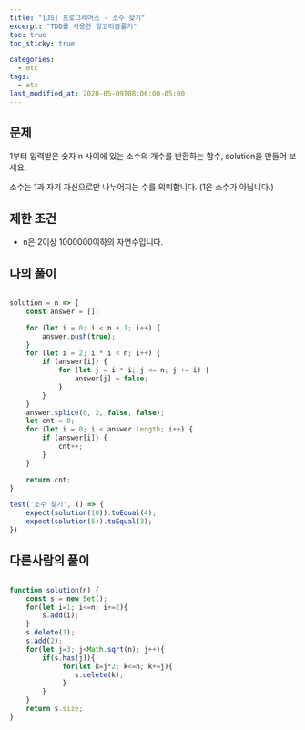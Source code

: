 ```yaml
---
title: "[JS] 프로그래머스 - 소수 찾기"
excerpt: "TDD를 사용한 알고리즘풀기"
toc: true
toc_sticky: true

categories:
  - etc
tags:
  - etc
last_modified_at: 2020-05-09T08:06:00-05:00
---
```


## 문제 
 
1부터 입력받은 숫자 n 사이에 있는 소수의 개수를 반환하는 함수, solution을 만들어 보세요.

소수는 1과 자기 자신으로만 나누어지는 수를 의미합니다.
(1은 소수가 아닙니다.)

## 제한 조건

+ n은 2이상 1000000이하의 자연수입니다.

## 나의 풀이

```js

solution = n => {
    const answer = [];

    for (let i = 0; i < n + 1; i++) {
        answer.push(true);
    }
    for (let i = 2; i * i < n; i++) {
        if (answer[i]) {
            for (let j = i * i; j <= n; j += i) {
                answer[j] = false;
            }
        }
    }
    answer.splice(0, 2, false, false);
    let cnt = 0;
    for (let i = 0; i < answer.length; i++) {
        if (answer[i]) {
            cnt++;
        }
    }

    return cnt;
}

test('소수 찾기', () => {
    expect(solution(10)).toEqual(4);
    expect(solution(5)).toEqual(3);
})

```


## 다른사람의 풀이

```js

function solution(n) {
    const s = new Set();
    for(let i=1; i<=n; i+=2){
        s.add(i);
    }
    s.delete(1);
    s.add(2);
    for(let j=3; j<Math.sqrt(n); j++){
        if(s.has(j)){
             for(let k=j*2; k<=n; k+=j){    
                s.delete(k);
             }
        }
    }
    return s.size;
}


```
